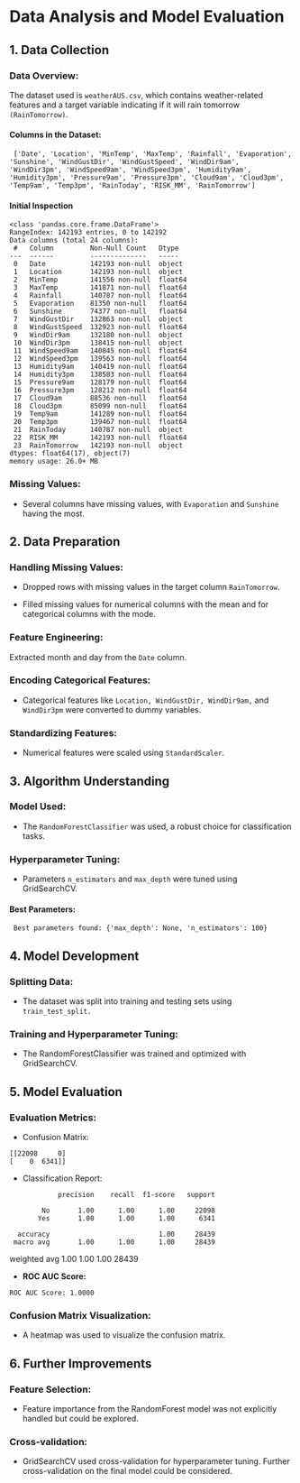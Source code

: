 # Data Analysis and Model Evaluation
## 1. Data Collection
### Data Overview:
The dataset used is `weatherAUS.csv`, which contains weather-related features and a target variable indicating if it will rain tomorrow `(RainTomorrow)`.

#### Columns in the Dataset:

` ['Date', 'Location', 'MinTemp', 'MaxTemp', 'Rainfall', 'Evaporation', 'Sunshine', 'WindGustDir', 'WindGustSpeed', 'WindDir9am', 'WindDir3pm', 'WindSpeed9am', 'WindSpeed3pm', 'Humidity9am', 'Humidity3pm', 'Pressure9am', 'Pressure3pm', 'Cloud9am', 'Cloud3pm', 'Temp9am', 'Temp3pm', 'RainToday', 'RISK_MM', 'RainTomorrow']`

#### Initial Inspection

```
<class 'pandas.core.frame.DataFrame'>
RangeIndex: 142193 entries, 0 to 142192
Data columns (total 24 columns):
 #   Column         Non-Null Count   Dtype
---  ------         --------------   -----
 0   Date           142193 non-null  object
 1   Location       142193 non-null  object
 2   MinTemp        141556 non-null  float64
 3   MaxTemp        141871 non-null  float64
 4   Rainfall       140787 non-null  float64
 5   Evaporation    81350 non-null   float64
 6   Sunshine       74377 non-null   float64
 7   WindGustDir    132863 non-null  object
 8   WindGustSpeed  132923 non-null  float64
 9   WindDir9am     132180 non-null  object
 10  WindDir3pm     138415 non-null  object
 11  WindSpeed9am   140845 non-null  float64
 12  WindSpeed3pm   139563 non-null  float64
 13  Humidity9am    140419 non-null  float64
 14  Humidity3pm    138583 non-null  float64
 15  Pressure9am    128179 non-null  float64
 16  Pressure3pm    128212 non-null  float64
 17  Cloud9am       88536 non-null   float64
 18  Cloud3pm       85099 non-null   float64
 19  Temp9am        141289 non-null  float64
 20  Temp3pm        139467 non-null  float64
 21  RainToday      140787 non-null  object
 22  RISK_MM        142193 non-null  float64
 23  RainTomorrow   142193 non-null  object
dtypes: float64(17), object(7)
memory usage: 26.0+ MB 
```

### Missing Values:
 
 - Several columns have missing values, with `Evaporation` and `Sunshine` having the most.

## 2. Data Preparation

### Handling Missing Values:

- Dropped rows with missing values in the target column `RainTomorrow`.

- Filled missing values for numerical columns with the mean and for categorical columns with the mode.

### Feature Engineering:

Extracted month and day from the `Date` column.

### Encoding Categorical Features:

- Categorical features like `Location, WindGustDir, WindDir9am,` and `WindDir3pm` were converted to dummy variables.

### Standardizing Features:

- Numerical features were scaled using `StandardScaler`.

## 3. Algorithm Understanding
### Model Used:

- The `RandomForestClassifier` was used, a robust choice for classification tasks.

### Hyperparameter Tuning:

- Parameters `n_estimators` and `max_depth` were tuned using GridSearchCV.

#### Best Parameters:

` Best parameters found: {'max_depth': None, 'n_estimators': 100}`

## 4. Model Development
### Splitting Data:

- The dataset was split into training and testing sets using `train_test_split.`

### Training and Hyperparameter Tuning:

- The RandomForestClassifier was trained and optimized with GridSearchCV.

## 5. Model Evaluation
### Evaluation Metrics:

- Confusion Matrix:

```
[[22098     0] 
[    0  6341]]
```
- Classification Report:

```
            precision    recall  f1-score   support

        No       1.00      1.00      1.00     22098
       Yes       1.00      1.00      1.00      6341

  accuracy                           1.00     28439
 macro avg       1.00      1.00      1.00     28439
 ```
weighted avg 1.00 1.00 1.00 28439

- **ROC AUC Score:**
```
ROC AUC Score: 1.0000
```
### Confusion Matrix Visualization:

- A heatmap was used to visualize the confusion matrix.
## 6. Further Improvements
### Feature Selection:

- Feature importance from the RandomForest model was not explicitly handled but could be explored.

### Cross-validation:

- GridSearchCV used cross-validation for hyperparameter tuning. Further cross-validation on the final model could be considered.
